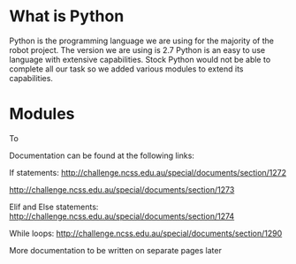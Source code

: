 # What is Python #

Python is the programming language we are using for the majority of the robot project. The version we are using is 2.7 Python is an easy to use language with extensive capabilities. Stock Python would not be able to complete all our task so we added various modules to extend its capabilities.

# Modules #

To


Documentation can be found at the following links:

If statements:
http://challenge.ncss.edu.au/special/documents/section/1272

http://challenge.ncss.edu.au/special/documents/section/1273


Elif and Else statements:
http://challenge.ncss.edu.au/special/documents/section/1274


While loops:
http://challenge.ncss.edu.au/special/documents/section/1290





More documentation to be written on separate pages later